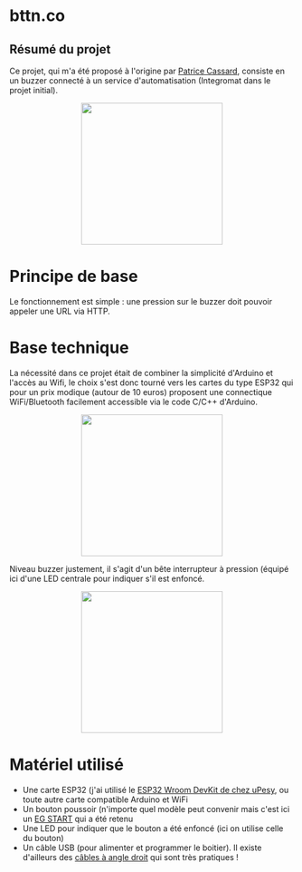 # bttn.co

## Résumé du projet

Ce projet, qui m'a été proposé à l'origine par [Patrice Cassard](https://twitter.com/patricecassard), consiste en un buzzer connecté à un service d'automatisation (Integromat dans le projet initial).

<p align="center">
  <img width="250" src="https://user-images.githubusercontent.com/1282106/150687162-1c86d744-36c9-4954-873b-d6a903c10d4a.png">
</p>

# Principe de base
Le fonctionnement est simple : une pression sur le buzzer doit pouvoir appeler une URL via HTTP.

# Base technique
La nécessité dans ce projet était de combiner la simplicité d'Arduino et l'accès au Wifi, le choix s'est donc tourné vers les cartes du type ESP32 qui pour un prix modique (autour de 10 euros) proposent une connectique WiFi/Bluetooth facilement accessible via le code C/C++ d'Arduino.
<p align="center">
  <img width="250" src="https://user-images.githubusercontent.com/1282106/150687652-98054109-703c-446a-b6bb-629b0d94848b.jpg">
</p>

Niveau buzzer justement, il s'agit d'un bête interrupteur à pression (équipé ici d'une LED centrale pour indiquer s'il est enfoncé.
<p align="center">
  <img width="250" src="https://user-images.githubusercontent.com/1282106/150687574-f4285a2e-aab3-4846-b5ea-991c0c15df6e.jpg">
</p>

# Matériel utilisé
- Une carte ESP32 (j'ai utilisé le [ESP32 Wroom DevKit de chez uPesy](https://upesy.com/products/upesy-esp32-wroom-devkit-board), ou toute autre carte compatible Arduino et WiFi
- Un bouton poussoir (n'importe quel modèle peut convenir mais c'est ici un [EG START](https://www.amazon.fr/gp/product/B01MSNXLN0/) qui a été retenu
- Une LED pour indiquer que le bouton a été enfoncé (ici on utilise celle du bouton)
- Un câble USB (pour alimenter et programmer le boitier). Il existe d'ailleurs des [câbles à angle droit](https://www.amazon.fr/gp/product/B071YMDNQN) qui sont très pratiques !
